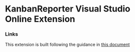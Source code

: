 # KanbanReporter Visual Studio Online Extension


### Links
This extension is built following the guidance in [this document](https://docs.microsoft.com/en-us/azure/devops/extend/get-started/node?view=azure-devops)